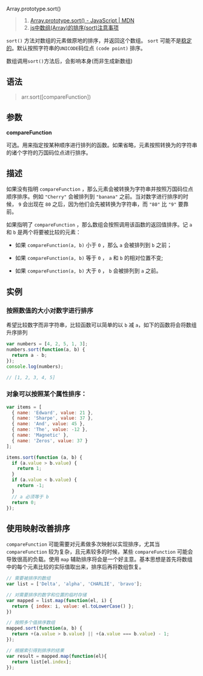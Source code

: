 Array.prototype.sort()
> 1. [Array.prototype.sort() - JavaScript | MDN](https://developer.mozilla.org/zh-CN/docs/Web/JavaScript/Reference/Global_Objects/Array/sort)
> 2. [js中数组(Array)的排序(sort)注意事项](http://www.cnblogs.com/yjmyzz/archive/2009/10/20/1586896.html)

`sort()` 方法对数组的元素做原地的排序，并返回这个数组。 `sort` 可能不是[稳定的](https://zh.wikipedia.org/wiki/排序算法#.E7.A9.A9.E5.AE.9A.E6.80.A7)。默认按照字符串的`UNICODE`码位点 `(code point)` 排序。

数组调用`sort()`方法后，会影响本身(而非生成新数组)

## 语法 ##
> arr.sort([compareFunction])

## 参数 ##

**compareFunction**

  可选。用来指定按某种顺序进行排列的函数。如果省略，元素按照转换为的字符串的诸个字符的万国码位点进行排序。

## 描述 ##
如果没有指明 `compareFunction` ，那么元素会被转换为字符串并按照万国码位点顺序排序。例如 `"Cherry"` 会被排列到 `"banana"` 之前。当对数字进行排序的时候， `9` 会出现在 `80` 之后，因为他们会先被转换为字符串，而 `"80"` 比 `"9"` 要靠前。

如果指明了 `compareFunction` ，那么数组会按照调用该函数的返回值排序。记 `a` 和 `b` 是两个将要被比较的元素：

- 如果 `compareFunction(a, b)` 小于 `0` ，那么 `a` 会被排列到 `b` 之前；

- 如果 `compareFunction(a, b)` 等于 `0` ， `a` 和 `b` 的相对位置不变;

- 如果 `compareFunction(a, b)` 大于 `0` ， `b` 会被排列到 `a` 之前。

## 实例 ##
### 按照数值的大小对数字进行排序 ###
希望比较数字而非字符串，比较函数可以简单的以 `b` 减 `a`，如下的函数将会将数组升序排列
```js
var numbers = [4, 2, 5, 1, 3];
numbers.sort(function(a, b) {
  return a - b;
});
console.log(numbers);

// [1, 2, 3, 4, 5]
```
### 对象可以按照某个属性排序： ###
```js
var items = [
  { name: 'Edward', value: 21 },
  { name: 'Sharpe', value: 37 },
  { name: 'And', value: 45 },
  { name: 'The', value: -12 },
  { name: 'Magnetic' },
  { name: 'Zeros', value: 37 }
];

items.sort(function (a, b) {
  if (a.value > b.value) {
    return 1;
  }
  if (a.value < b.value) {
    return -1;
  }
  // a 必须等于 b
  return 0;
});
```
## 使用映射改善排序 ##

`compareFunction` 可能需要对元素做多次映射以实现排序，尤其当 `compareFunction` 较为复杂，且元素较多的时候，某些 `compareFunction` 可能会导致很高的负载。使用 `map` 辅助排序将会是一个好主意。基本思想是首先将数组中的每个元素比较的实际值取出来，排序后再将数组恢复。
```js
// 需要被排序的数组
var list = ['Delta', 'alpha', 'CHARLIE', 'bravo'];

// 对需要排序的数字和位置的临时存储
var mapped = list.map(function(el, i) {
  return { index: i, value: el.toLowerCase() };
})

// 按照多个值排序数组
mapped.sort(function(a, b) {
  return +(a.value > b.value) || +(a.value === b.value) - 1;
});

// 根据索引得到排序的结果
var result = mapped.map(function(el){
  return list[el.index];
});
```


